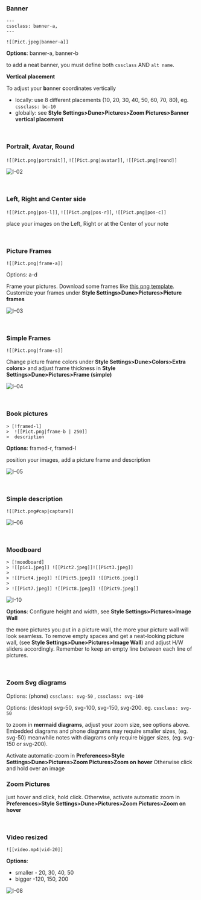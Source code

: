 ### Banner

```
---
cssclass: banner-a,
---
```
`![[Pict.jpeg|banner-a]]`

**Options**: banner-a, banner-b

to add a neat banner, you must define both `cssclass` AND `alt name`. 

**Vertical placement**

To adjust your **b**anner **c**oordinates vertically 
- locally: use 8 different placements (10, 20, 30, 40, 50, 60, 70, 80), eg. `cssclass: bc-10` 
- globally: see **Style Settings>Dune>Pictures>Zoom Pictures>Banner vertical placement** 

<br>

### Portrait, Avatar, Round

`![[Pict.png|portrait]]`, `![[Pict.png|avatar]]`,  `![[Pict.png|round]]`


![I-02](https://user-images.githubusercontent.com/48620536/222981873-06037136-9876-45eb-b0a8-468ed5227443.png)

<br>

### Left, Right and Center side

`![[Pict.png|pos-l]]`, `![[Pict.png|pos-r]]`, `![[Pict.png|pos-c]]`

place your images on the Left, Right or at the Center of your note

<br>

### Picture Frames

`![[Pict.png|frame-a]]` 

Options: a-d

Frame your pictures. Download some frames like [this png template](https://pngimg.com/image/91008). Customize your frames under **Style Settings>Dune>Pictures>Picture frames**

![I–03](https://user-images.githubusercontent.com/48620536/222982094-4943ac34-34be-4587-8365-78408b671aff.png)

<br>

### Simple Frames

`![[Pict.png|frame-s]]`
 
Change picture frame colors under **Style Settings>Dune>Colors>Extra colors>** and adjust frame thickness in **Style Settings>Dune>Pictures>Frame (simple)**

![I–04](https://user-images.githubusercontent.com/48620536/222982126-2f17ba6c-9df1-4d13-8bad-9738f3072cc6.png)

<br>

### Book pictures

```
> [!framed-l] 
>  ![[Pict.png|frame-b | 250]]
>  description
```
**Options**: framed-r, framed-l

position your images, add a picture frame and description 

![I–05](https://user-images.githubusercontent.com/48620536/222982159-2f481d4c-634e-491f-9ac6-8b73ecbda539.png)

<br>

### Simple description

`![[Pict.png#cap|capture]]`

![I–06](https://user-images.githubusercontent.com/48620536/222982200-63caf748-6a65-42e3-a927-f262103943e6.png)

<br>

### Moodboard

```
> [!moodboard]
> ![[pic1.jpeg]] ![[Pict2.jpeg]]![[Pict3.jpeg]]
> 
> ![[Pict4.jpeg]] ![[Pict5.jpeg]] ![[Pict6.jpeg]] 
> 
> ![[Pict7.jpeg]] ![[Pict8.jpeg]] ![[Pict9.jpeg]] 
```
![I-10](https://user-images.githubusercontent.com/48620536/223212661-17a473b1-8151-4aac-b558-42c7fafe59a1.jpg)

**Options**: Configure height and width, see **Style Settings>Pictures>Image Wall**

the more pictures you put in a picture wall, the more your picture wall will look seamless. To remove empty spaces and get a neat-looking picture wall, (see **Style Settings>Dune>Pictures>Image Wall**) and adjust H/W sliders accordingly. Remember to keep an empty line between each line of pictures. 

<br>

### Zoom Svg diagrams

Options: (phone) `cssclass: svg-50` ,  `cssclass: svg-100` 

Options: (desktop) svg-50, svg-100, svg-150, svg-200. eg. `cssclass: svg-50` 

to zoom in **mermaid diagrams**, adjust your zoom size, see options above. Embedded diagrams and phone diagrams may require smaller sizes, (eg. svg-50) meanwhile notes with diagrams only require bigger sizes, (eg. svg-150 or svg-200). 

Activate automatic-zoom in **Preferences>Style Settings>Dune>Pictures>Zoom Pictures>Zoom on hover**
Otherwise click and hold over an image

### Zoom Pictures

just hover and click, hold click. Otherwise, activate automatic zoom in **Preferences>Style Settings>Dune>Pictures>Zoom Pictures>Zoom on hover**

<br>

### Video resized 

`![[video.mp4|vid-20]] `

**Options**: 
- smaller - 20, 30, 40, 50
- bigger -120, 150, 200

![I-08](https://user-images.githubusercontent.com/48620536/222982358-5d0eefcd-435a-4871-b73f-dcb46f973c96.png)
